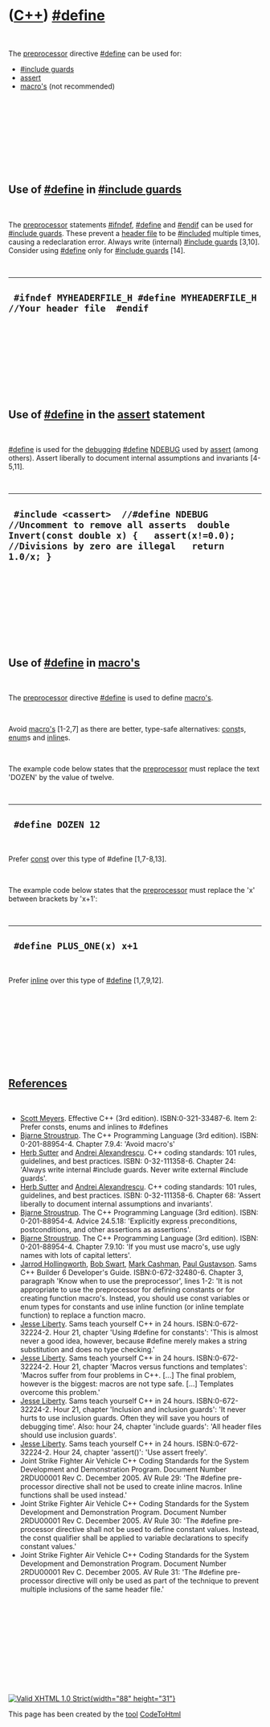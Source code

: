 



 

 

 

 

 

([C++](Cpp.htm)) [\#define](CppDefine.htm)
==========================================

 

The [preprocessor](CppPreprocessor.htm) directive
[\#define](CppDefine.htm) can be used for:

-   [\#include guards](CppIncludeGuard.htm)
-   [assert](CppAssert.htm)
-   [macro's](CppMacro.htm) (not recommended)

 

 

 

 

 

Use of [\#define](CppDefine.htm) in [\#include guards](CppIncludeGuard.htm)
---------------------------------------------------------------------------

 

The [preprocessor](CppPreprocessor.htm) statements
[\#ifndef](CppIfndef.htm), [\#define](CppDefine.htm) and
[\#endif](CppEndif.htm) can be used for [\#include
guards](CppIncludeGuard.htm). These prevent a [header
file](CppHeaderFile.htm) to be [\#included](CppInclude.htm) multiple
times, causing a redeclaration error. Always write (internal) [\#include
guards](CppIncludeGuard.htm) \[3,10\]. Consider using
[\#define](CppDefine.htm) only for [\#include
guards](CppIncludeGuard.htm) \[14\].

 

  ------------------------------------------------------------------------------
  ` #ifndef MYHEADERFILE_H #define MYHEADERFILE_H  //Your header file  #endif`
  ------------------------------------------------------------------------------

 

 

 

 

 

Use of [\#define](CppDefine.htm) in the [assert](CppAssert.htm) statement
-------------------------------------------------------------------------

 

[\#define](CppDefine.htm) is used for the [debugging](CppDebug.htm)
[\#define](CppDefine.htm) [NDEBUG](CppNDEBUG.htm) used by
[assert](CppAssert.htm) (among others). Assert liberally to document
internal assumptions and invariants \[4-5,11\].

 

  --------------------------------------------------------------------------------------------------------------------------------------------------------------------------------
  ` #include <cassert>  //#define NDEBUG //Uncomment to remove all asserts  double Invert(const double x) {   assert(x!=0.0); //Divisions by zero are illegal   return 1.0/x; }`
  --------------------------------------------------------------------------------------------------------------------------------------------------------------------------------

 

 

 

 

 

Use of [\#define](CppDefine.htm) in [macro's](CppMacro.htm)
-----------------------------------------------------------

 

The [preprocessor](CppPreprocessor.htm) directive
[\#define](CppDefine.htm) is used to define [macro's](CppMacro.htm).

 

Avoid [macro's](CppMacro.htm) \[1-2,7\] as there are better, type-safe
alternatives: [const](CppConst.htm)s, [enum](CppEnum.htm)s and
[inline](CppInline.htm)s.

 

The example code below states that the
[preprocessor](CppPreprocessor.htm) must replace the text 'DOZEN' by the
value of twelve.

 

  ---------------------
  ` #define DOZEN 12`
  ---------------------

 

Prefer [const](CppConst.htm) over this type of \#define \[1,7-8,13\].

 

The example code below states that the
[preprocessor](CppPreprocessor.htm) must replace the 'x' between
brackets by 'x+1':

 

  ----------------------------
  ` #define PLUS_ONE(x) x+1`
  ----------------------------

 

Prefer [inline](CppInline.htm) over this type of
[\#define](CppDefine.htm) \[1,7,9,12\].

 

 

 

 

 

[References](CppReferences.htm)
-------------------------------

 

-   [Scott Meyers](CppScottMeyers.htm). Effective C++ (3rd edition).
    ISBN:0-321-33487-6. Item 2: Prefer consts, enums and inlines to
    \#defines
-   [Bjarne Stroustrup](CppBjarneStroustrup.htm). The C++ Programming
    Language (3rd edition). ISBN: 0-201-88954-4. Chapter 7.9.4: 'Avoid
    macro's'
-   [Herb Sutter](CppHerbSutter.htm) and [Andrei
    Alexandrescu](CppAndreiAlexandrescu.htm). C++ coding standards: 101
    rules, guidelines, and best practices. ISBN: 0-32-111358-6. Chapter
    24: 'Always write internal \#include guards. Never write external
    \#include guards'.
-   [Herb Sutter](CppHerbSutter.htm) and [Andrei
    Alexandrescu](CppAndreiAlexandrescu.htm). C++ coding standards: 101
    rules, guidelines, and best practices. ISBN: 0-32-111358-6. Chapter
    68: 'Assert liberally to document internal assumptions
    and invariants'.
-   [Bjarne Stroustrup](CppBjarneStroustrup.htm). The C++ Programming
    Language (3rd edition). ISBN: 0-201-88954-4. Advice 24.5.18:
    'Explicitly express preconditions, postconditions, and other
    assertions as assertions'.
-   [Bjarne Stroustrup](CppBjarneStroustrup.htm). The C++ Programming
    Language (3rd edition). ISBN: 0-201-88954-4. Chapter 7.9.10: 'If you
    must use macro's, use ugly names with lots of capital letters'.
-   [Jarrod Hollingworth](CppJarrodHollingworth.htm), [Bob
    Swart](CppBobSwart.htm), [Mark Cashman](CppMarkCashman.htm), [Paul
    Gustavson](CppPaulGustavson.htm). Sams C++ Builder 6
    Developer's Guide. ISBN:0-672-32480-6. Chapter 3, paragraph 'Know
    when to use the preprocessor', lines 1-2: 'It is not appropriate to
    use the preprocessor for defining constants or for creating
    function macro's. Instead, you should use const variables or enum
    types for constants and use inline function (or inline
    template function) to replace a function macro.
-   [Jesse Liberty](CppJesseLiberty.htm). Sams teach yourself C++ in
    24 hours. ISBN:0-672-32224-2. Hour 21, chapter 'Using \#define for
    constants': 'This is almost never a good idea, however, because
    \#define merely makes a string substitution and does no type
    checking.'
-   [Jesse Liberty](CppJesseLiberty.htm). Sams teach yourself C++ in
    24 hours. ISBN:0-672-32224-2. Hour 21, chapter 'Macros versus
    functions and templates': 'Macros suffer from four problems in C++.
    \[...\] The final problem, however is the biggest: macros are not
    type safe. \[...\] Templates overcome this problem.'
-   [Jesse Liberty](CppJesseLiberty.htm). Sams teach yourself C++ in
    24 hours. ISBN:0-672-32224-2. Hour 21, chapter 'Inclusion and
    inclusion guards': 'It never hurts to use inclusion guards. Often
    they will save you hours of debugging time'. Also: hour 24, chapter
    'include guards': 'All header files should use inclusion guards'.
-   [Jesse Liberty](CppJesseLiberty.htm). Sams teach yourself C++ in
    24 hours. ISBN:0-672-32224-2. Hour 24, chapter 'assert()': 'Use
    assert freely'.
-   Joint Strike Fighter Air Vehicle C++ Coding Standards for the System
    Development and Demonstration Program. Document Number 2RDU00001
    Rev C. December 2005. AV Rule 29: 'The \#define pre-processor
    directive shall not be used to create inline macros. Inline
    functions shall be used instead.'
-   Joint Strike Fighter Air Vehicle C++ Coding Standards for the System
    Development and Demonstration Program. Document Number 2RDU00001
    Rev C. December 2005. AV Rule 30: 'The \#define pre-processor
    directive shall not be used to define constant values. Instead, the
    const qualifier shall be applied to variable declarations to specify
    constant values.'
-   Joint Strike Fighter Air Vehicle C++ Coding Standards for the System
    Development and Demonstration Program. Document Number 2RDU00001
    Rev C. December 2005. AV Rule 31: 'The \#define pre-processor
    directive will only be used as part of the technique to prevent
    multiple inclusions of the same header file.'

 

 

 

 

 





 

[![Valid XHTML 1.0 Strict](valid-xhtml10.png){width="88"
height="31"}](http://validator.w3.org/check?uri=referer)

This page has been created by the [tool](Tools.htm)
[CodeToHtml](ToolCodeToHtml.htm)
